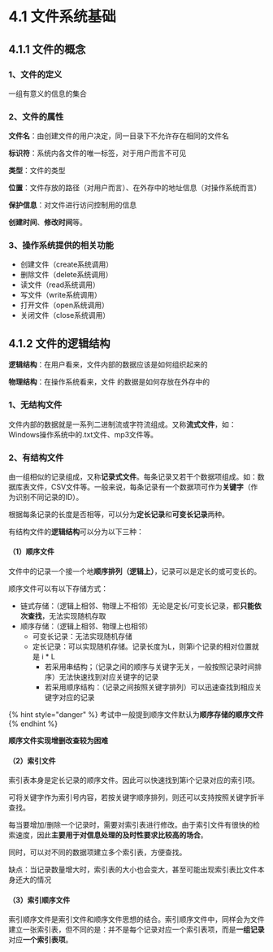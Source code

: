 # 4.1 文件系统基础

## 4.1.1 文件的概念

### 1、文件的定义

一组有意义的信息的集合

### 2、文件的属性

**文件名**：由创建文件的用户决定，同一目录下不允许存在相同的文件名

**标识符**：系统内各文件的唯一标签，对于用户而言不可见

**类型**：文件的类型

**位置**：文件存放的路径（对用户而言）、在外存中的地址信息（对操作系统而言）

**保护信息**：对文件进行访问控制用的信息

**创建时间**、**修改时间**等。

### 3、操作系统提供的相关功能

* 创建文件（create系统调用）
* 删除文件（delete系统调用）
* 读文件（read系统调用）
* 写文件（write系统调用）
* 打开文件（open系统调用）
* 关闭文件（close系统调用）

## 4.1.2 文件的逻辑结构

**逻辑结构**：在用户看来，文件内部的数据应该是如何组织起来的

**物理结构**：在操作系统看来，文件 的数据是如何存放在外存中的

### 1、无结构文件

文件内部的数据就是一系列二进制流或字符流组成。又称**流式文件**，如：Windows操作系统中的.txt文件、mp3文件等。

### 2、有结构文件

由一组相似的记录组成，又称**记录式文件**。每条记录又若干个数据项组成。如：数据库表文件，CSV文件等。一般来说，每条记录有一个数据项可作为**关键字**（作为识别不同记录的ID）。

根据每条记录的长度是否相等，可以分为**定长记录**和**可变长记录**两种。

有结构文件的**逻辑结构**可以分为以下三种：

#### （1）顺序文件

文件中的记录一个接一个地**顺序排列（逻辑上）**，记录可以是定长的或可变长的。

顺序文件可以有以下存储方式：

* 链式存储：（逻辑上相邻、物理上不相邻）无论是定长/可变长记录，都**只能依次查找**，无法实现随机存取
* 顺序存储：（逻辑上相邻、物理上也相邻）
  * 可变长记录：无法实现随机存储
  * 定长记录：可以实现随机存储。记录长度为L，则第i个记录的相对位置就是 i \* L
    * 若采用串结构；（记录之间的顺序与关键字无关，一般按照记录时间排序）无法快速找到对应关键字的记录
    * 若采用顺序结构：（记录之间按照关键字排列）可以迅速查找到相应关键字对应的记录

{% hint style="danger" %}
考试中一般提到顺序文件默认为**顺序存储的顺序文件**
{% endhint %}

**顺序文件实现增删改查较为困难**

#### （2）索引文件

索引表本身是定长记录的顺序文件。因此可以快速找到第i个记录对应的索引项。 

可将关键字作为索引号内容，若按关键字顺序排列，则还可以支持按照关键字折半查找。

每当要增加/删除一个记录时，需要对索引表进行修改。由于索引文件有很快的检索速度，因此**主要用于对信息处理的及时性要求比较高的场合**。

同时，可以对不同的数据项建立多个索引表，方便查找。

缺点：当记录数量增大时，索引表的大小也会变大，甚至可能出现索引表比文件本身还大的情况

#### （3）索引顺序文件

索引顺序文件是索引文件和顺序文件思想的结合。索引顺序文件中，同样会为文件建立一张索引表，但不同的是：并不是每个记录对应一个索引表项，而是**一组记录**对应**一个索引表项**。

